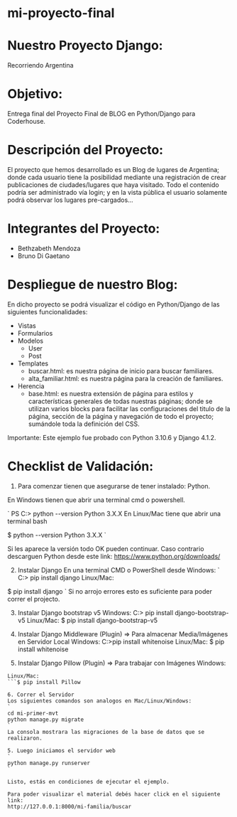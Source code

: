 # mi-proyecto-final
# Nuestro Proyecto Django: 
Recorriendo Argentina

# Objetivo:
Entrega final del Proyecto Final de BLOG en Python/Django para Coderhouse.

# Descripción del Proyecto:
El proyecto que hemos desarrollado es un Blog de lugares de Argentina; donde cada usuario tiene la posibilidad mediante una registración de crear publicaciones de ciudades/lugares que haya visitado. Todo el contenido podría ser administrado vía login; y en la vista pública el usuario solamente podrá observar los lugares pre-cargados...

# Integrantes del Proyecto:
- Bethzabeth Mendoza
- Bruno Di Gaetano

# Despliegue de nuestro Blog:
En dicho proyecto se podrá visualizar el código en Python/Django de las siguientes funcionalidades:

- Vistas
- Formularios
- Modelos 
    - User
    - Post
- Templates
    - buscar.html: es nuestra página de inicio para buscar familiares.
    - alta_familiar.html: es nuestra página para la creación de familiares.
- Herencia
    - base.html: es nuestra extensión de página para estilos y características generales de todas nuestras páginas; donde se utilizan varios blocks para facilitar las configuraciones del titulo de la página, sección de la página y navegación de todo el proyecto; sumándole toda la definición del CSS.

Importante: Este ejemplo fue probado con Python 3.10.6 y Django 4.1.2.

# Checklist de Validación:
1. Para comenzar tienen que asegurarse de tener instalado: Python.

En Windows tienen que abrir una terminal cmd o powershell.

`
PS C:\> python --version
Python 3.X.X 
En Linux/Mac tiene que abrir una terminal bash

$ python --version
Python 3.X.X 
`

Si les aparece la versión todo OK pueden continuar. Caso contrario descarguen Python desde este link: https://www.python.org/downloads/

2. Instalar Django
En una terminal CMD o PowerShell desde Windows:
`
C:\> pip install django
Linux/Mac:

$ pip install django
`
Si no arrojo errores esto es suficiente para poder correr el projecto.

3. Instalar Django bootstrap v5
Windows:
C:\> pip install django-bootstrap-v5
Linux/Mac:
$ pip install django-bootstrap-v5

4. Instalar Django Middleware (Plugin) => Para almacenar Media/Imágenes en Servidor Local
Windows:
C:\>pip install whitenoise
Linux/Mac:
$ pip install whitenoise

5. Instalar Django Pillow (Plugin) => Para trabajar con Imágenes
Windows:
```C:\>pip install Pillow
Linux/Mac:
```$ pip install Pillow

6. Correr el Servidor
Los siguientes comandos son analogos en Mac/Linux/Windows:
`
cd mi-primer-mvt
python manage.py migrate
`
La consola mostrara las migraciones de la base de datos que se realizaron.

5. Luego iniciamos el servidor web
`
python manage.py runserver
`

Listo, estás en condiciones de ejecutar el ejemplo.
 
Para poder visualizar el material debés hacer click en el siguiente link:
http://127.0.0.1:8000/mi-familia/buscar